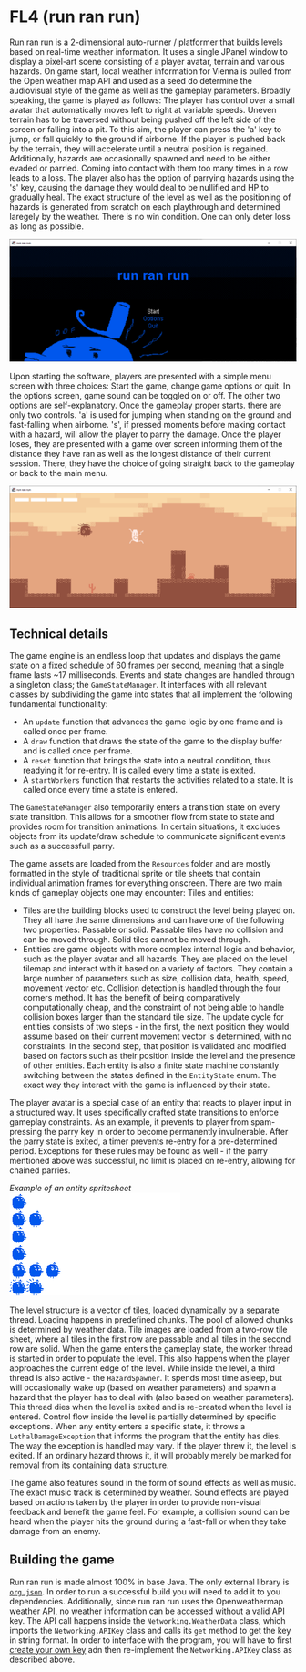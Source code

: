 # FL4 (run ran run)

Run ran run is a 2-dimensional auto-runner / platformer that builds levels based on real-time weather information. 
It uses a single JPanel window to display a pixel-art scene consisting of a player avatar, terrain and various hazards. On game start, local weather information for Vienna is pulled from the Open weather map API and used as a seed do determine the audiovisual style of the game as well as the gameplay parameters. Broadly speaking, the game is played as follows: The player has control over a small avatar that automatically moves left to right at variable speeds. Uneven terrain has to be traversed without being pushed off the left side of the screen or falling into a pit. To this aim, the player can press the 'a' key to jump, or fall quickly to the ground if airborne. If the player is pushed back by the terrain, they will accelerate until a neutral position is regained. Additionally, hazards are occasionally spawned and need to be either evaded or parried. Coming into contact with them too many times in a row leads to a loss. The player also has the option of parrying hazards using the 's' key, causing the damage they would deal to be nullified and HP to gradually heal. The exact structure of the level as well as the positioning of hazards is generated from scratch on each playthrough and determined laregely by the weather. There is no win condition. One can only deter loss as long as possible.

![](Resources/Screenshots/menuscreenshot.png)

Upon starting the software, players are presented with a simple menu screen with three choices: Start the game, change game options or quit. In the options screen, game sound can be toggled on or off. The other two options are self-explanatory. Once the gameplay proper starts. there are only two controls. 'a' is used for jumping when standing on the ground and fast-falling when airborne. 's', if pressed moments before making contact with a hazard, will allow the player to parry the damage. Once the player loses, they are presented with a game over screen informing them of the distance they have ran as well as the longest distance of their current session. There, they have the choice of going straight back to the gameplay or back to the main menu.

![](Resources/Screenshots/gameplayscreenshot1.png)

## Technical details

The game engine is an endless loop that updates and displays the game state on a fixed schedule of 60 frames per second, meaning that a single frame lasts ~17 milliseconds. Events and state changes are handled through a singleton class; the `GameStateManager`. It interfaces with all relevant classes by subdividing the game into states that all implement the following fundamental functionality:

 - An `update` function that advances the game logic by one frame and is called once per frame.
 - A `draw` function that draws the state of the game to the display buffer and is called once per frame.
 - A `reset` function that brings the state into a neutral condition, thus readying it for re-entry. It is called every time a state is exited.
 - A `startWorkers` function that restarts the activities related to a state. It is called once every time a state is entered. 
 
The `GameStateManager` also temporarily enters a transition state on every state transition. This allows for a smoother flow from state to state and provides room for transition animations. In certain situations, it excludes objects from its update/draw schedule to communicate significant events such as a successfull parry.

 The game assets are loaded from the `Resources` folder and are mostly formatted in the style of traditional sprite or tile sheets that contain individual animation frames for everything onscreen. There are two main kinds of gameplay objects one may encounter: Tiles and entities:

 - Tiles are the building blocks used to construct the level being played on. They all have the same dimensions and can have one of the following two properties: Passable or solid. Passable tiles have no collision and can be moved through. Solid tiles cannot be moved through.
 - Entities are game objects with more complex internal logic and behavior, such as the player avatar and all hazards. They are placed on the level tilemap and interact with it based on a variety of factors. They contain a large number of parameters such as size, collision data, health, speed, movement vector etc. Collision detection is handled through the four corners method. It has the benefit of being comparatively computationally cheap, and the constraint of not being able to handle collision boxes larger than the standard tile size. The update cycle for entities consists of two steps - in the first, the next position they would assume based on their current movement vector is determined, with no constraints. In the second step, that position is validated and modified based on factors such as their position inside the level and the presence of other entities. Each entity is also a finite state machine constantly switching between the states defined in the `EntityState` enum. The exact way they interact with the game is influenced by their state.

The player avatar is a special case of an entity that reacts to player input in a structured way. It uses specifically crafted state transitions to enforce gameplay constraints. As an example, it prevents to player from spam-pressing the parry key in order to become permanently invulnerable. After the parry state is exited, a timer prevents re-entry for a pre-determined period. Exceptions for these rules may be found as well - if the parry mentioned above was successful, no limit is placed on re-entry, allowing for chained parries.


_Example of an entity spritesheet_  
![](Resources/Sprites/charsprite_rain.gif)

The level structure is a vector of tiles, loaded dynamically by a separate thread. Loading happens in predefined chunks. The pool of allowed chunks is determined by weather data. Tile images are loaded from a two-row tile sheet, where all tiles in the first row are passable and all tiles in the second row are solid. When the game enters the gameplay state, the worker thread is started in order to populate the level. This also happens when the player approaches the current edge of the level. While inside the level, a third thread is also active - the `HazardSpawner`. It spends most time asleep, but will occasionally wake up (based on weather parameters) and spawn a hazard that the player has to deal with (also based on weather parameters). This thread dies when the level is exited and is re-created when the level is entered. Control flow inside the level is partially determined by specific exceptions. When any entity enters a specific state, it throws a `LethalDamageException` that informs the program that the entity has dies. The way the exception is handled may vary. If the player threw it, the level is exited. If an ordinary hazard throws it, it will probably merely be marked for removal from its containing data structure.

The game also features sound in the form of sound effects as well as music. The exact music track is determined by weather. Sound effects are played based on actions taken by the player in order to provide non-visual feedback and benefit the game feel. For example, a collision sound can be heard when the player hits the ground during a fast-fall or when they take damage from an enemy.


## Building the game

Run ran run is made almost 100% in base Java. The only external library is [`org.json`](https://github.com/stleary/JSON-java). In order to run a successful build you will need to add it to you dependencies. Additionally, since run ran run uses the Openweathermap weather API, no weather information can be accessed without a valid API key. The API call happens inside the `Networking.WeatherData` class, which imports the `Networking.APIKey` class and calls its `get` method to get the key in string format. In order to interface with the program, you will have to first [create your own key](https://openweathermap.org/api) adn then re-implement the `Networking.APIKey` class as described above.
